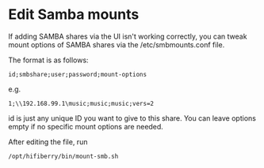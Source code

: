 # Edit Samba mounts

If adding SAMBA shares via the UI isn't working correctly, you can tweak mount options of SAMBA shares via the /etc/smbmounts.conf file.

The format is as follows:
```
id;smbshare;user;password;mount-options
```
e.g.
```
1;\\192.168.99.1\music;music;music;vers=2
```

id is just any unique ID you want to give to this share. You can leave options empty if no specific mount options are needed.

After editing the file, run
```
/opt/hifiberry/bin/mount-smb.sh
```
